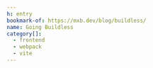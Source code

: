 ```yaml
---
h: entry
bookmark-of: https://mxb.dev/blog/buildless/
name: Going Buildless
category[]:
  - frontend
  - webpack
  - vite
---
```

